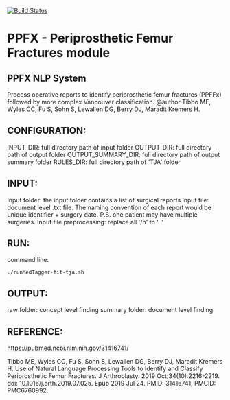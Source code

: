[![Build Status](http://img.shields.io/travis/badges/badgerbadgerbadger.svg?style=flat-square)](https://travis-ci.org/badges/badgerbadgerbadger) 

# PPFX - Periprosthetic Femur Fractures module
  
## PPFX NLP System
Process operative reports to identify periprosthetic femur fractures (PPFFx) followed by more complex Vancouver classification.
@author Tibbo ME, Wyles CC, Fu S, Sohn S, Lewallen DG, Berry DJ, Maradit Kremers H.

## CONFIGURATION:
INPUT_DIR: full directory path of input folder
OUTPUT_DIR: full directory path of output folder
OUTPUT_SUMMARY_DIR: full directory path of output summary folder
RULES_DIR: full directory path of 'TJA' folder

## INPUT:
 Input folder: the input folder contains a list of surgical reports 
 Input file: document level .txt file. The naming convention of each report would be unique identifier + surgery date. P.S. one patient may have multiple surgeries. 
 Input file preprocessing: replace all '/n' to '. '

## RUN:
 command line:
 ```
 ./runMedTagger-fit-tja.sh
```
## OUTPUT:
 raw folder: concept level finding
 summary folder: document level finding

## REFERENCE:
https://pubmed.ncbi.nlm.nih.gov/31416741/

Tibbo ME, Wyles CC, Fu S, Sohn S, Lewallen DG, Berry DJ, Maradit Kremers H. Use of Natural Language Processing Tools to Identify and Classify Periprosthetic Femur Fractures. J Arthroplasty. 2019 Oct;34(10):2216-2219. doi: 10.1016/j.arth.2019.07.025. Epub 2019 Jul 24. PMID: 31416741; PMCID: PMC6760992.
